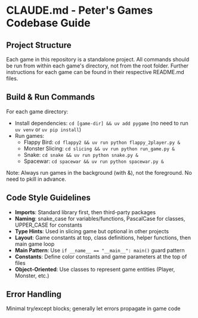 # CLAUDE.md - Peter's Games Codebase Guide

## Project Structure
Each game in this repository is a standalone project. All commands should be run from within each game's directory, not from the root folder. Further instructions for each game can be found in their respective README.md files.

## Build & Run Commands
For each game directory:
- Install dependencies: `cd [game-dir] && uv add pygame` (no need to run `uv venv` or `uv pip install`)
- Run games:
  - Flappy Bird: `cd flappy2 && uv run python flappy_2player.py &`
  - Monster Slicing: `cd slicing && uv run python run_game.py &`
  - Snake: `cd snake && uv run python snake.py &`
  - Spacewar: `cd spacewar && uv run python spacewar.py &`
  
Note: Always run games in the background (with &), not the foreground. No need to pkill in advance.

## Code Style Guidelines
- **Imports**: Standard library first, then third-party packages
- **Naming**: snake_case for variables/functions, PascalCase for classes, UPPER_CASE for constants
- **Type Hints**: Used in slicing game but optional in other projects
- **Layout**: Game constants at top, class definitions, helper functions, then main game loop
- **Main Pattern**: Use `if __name__ == "__main__": main()` guard pattern
- **Constants**: Define color constants and game parameters at the top of files
- **Object-Oriented**: Use classes to represent game entities (Player, Monster, etc.)

## Error Handling
Minimal try/except blocks; generally let errors propagate in game code